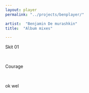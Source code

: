 ```yaml
---
layout: player
permalink: "../projects/benplayer/"

artist:  "Benjamin De murashkin"
title:  "Album mixes"

---
```


Skit 01

<audio  class="plyr my-player">
  <source src="../../assets/audio/YouMadeMeSeeIt.mp3" type="audio/mp3">
</audio>

<p>&nbsp;</p>

Courage

<audio  class="plyr my-player">
  <source src="../../assets/audio/YouMadeMeSeeIt.mp3" type="audio/mp3">
</audio>

<p>&nbsp;</p>

ok wel

<audio  class="plyr my-player">
  <source src="../../assets/audio/YouMadeMeSeeIt.mp3" type="audio/mp3">
</audio>

